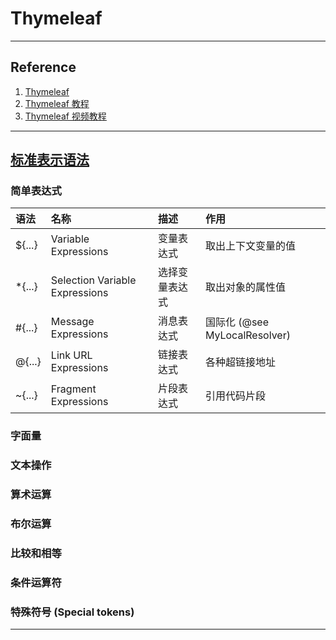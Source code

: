 # Thymeleaf

---
## Reference
1. [Thymeleaf](https://www.thymeleaf.org)
2. [Thymeleaf 教程](https://fanlychie.github.io/post/thymeleaf.html)
3. [Thymeleaf 视频教程](https://www.bilibili.com/video/BV1cq4y1E79S)
---
## [标准表示语法](https://www.thymeleaf.org/doc/tutorials/3.0/usingthymeleaf.html#standard-expression-syntax)
### 简单表达式
| 语法     | 名称                             | 描述      | 作用                         |
|:-------|:-------------------------------|:--------|:---------------------------|
| ${...} | Variable Expressions           | 变量表达式   | 取出上下文变量的值                  |
| *{...} | Selection Variable Expressions | 选择变量表达式 | 取出对象的属性值                   |
| #{...} | Message Expressions            | 消息表达式   | 国际化 (@see MyLocalResolver) |
| @{...} | Link URL Expressions           | 链接表达式   | 各种超链接地址                    |
| ~{...} | Fragment Expressions           | 片段表达式   | 引用代码片段                     |
### 字面量
### 文本操作
### 算术运算
### 布尔运算
### 比较和相等
### 条件运算符
### 特殊符号 (Special tokens)
---